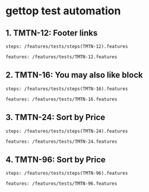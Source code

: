 # gettop test automation

## 1. TMTN-12: Footer links
```steps: /features/tests/steps(TMTN-12).features```

```features: /features/tests/TMTN-12.features```
   

## 2. TMTN-16: You may also like block
```steps: /features/tests/steps(TMTN-16).features```

```features: /features/tests/TMTN-16.features```


## 3. TMTN-24: Sort by Price
```steps: /features/tests/steps(TMTN-24).features```

```features: /features/tests/TMTN-24.features```


## 4. TMTN-96: Sort by Price
```steps: /features/tests/steps(TMTN-96).features```

```features: /features/tests/TMTN-96.features```